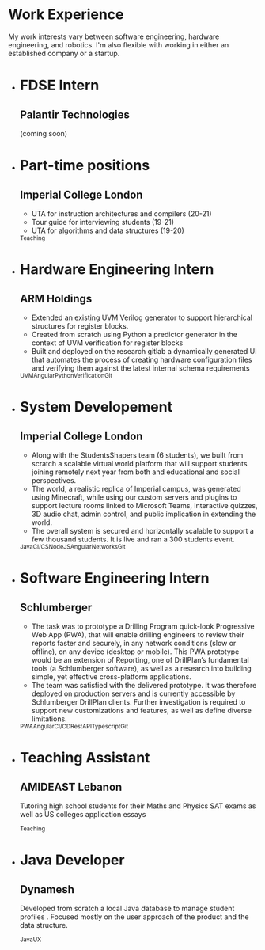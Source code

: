 # Work Experience

My work interests vary between software engineering, hardware engineering, and robotics. I'm also flexible with working in either an established company or a startup.

<html>
<link rel="stylesheet" type="text/css" href="/pages/work.css" media="screen" /><ul class="timeline"><li class="event" data-date="May 2021 - Present"><h1>FDSE Intern</h1><h2>Palantir Technologies</h2><p>(coming soon)</p><div class="text-right"></div></li><li class="event" data-date="Oct 2019 - Present"><h1>Part-time positions</h1><h2>Imperial College London</h2><ul><li>UTA for instruction architectures and compilers (20-21)</li><li>    Tour guide for interviewing students (19-21)</li><li>    UTA for algorithms and data structures (19-20)</li></ul><div class="text-right"><small class="tag">Teaching</small></div></li><li class="event" data-date="Aug 2020 - Oct 2020"><h1>Hardware Engineering Intern</h1><h2>ARM Holdings</h2><ul><li>Extended an existing UVM Verilog generator to support hierarchical structures for register blocks.</li><li>      Created from scratch using Python a predictor generator in the context of UVM verification for register blocks</li><li>      Built and deployed on the research gitlab a dynamically generated UI that automates the process of creating hardware configuration files and verifying them against the latest internal schema requirements</li></ul><div class="text-right"><small class="tag">UVM</small><small class="tag">Angular</small><small class="tag">Python</small><small class="tag">Verification</small><small class="tag">Git</small></div></li><li class="event" data-date="Jun 2020 - Aug 2020"><h1>System Developement</h1><h2>Imperial College London</h2><ul><li>Along with the StudentsShapers team (6 students), we built from scratch a scalable virtual world platform that will support students joining remotely next year from both and educational and social perspectives.</li><li>      The world, a realistic replica of Imperial campus, was generated using Minecraft, while using our custom servers and plugins to support lecture rooms linked to Microsoft Teams, interactive quizzes, 3D audio chat, admin control, and public implication in extending the world.</li><li>      The overall system is secured and horizontally scalable to support a few thousand students. It is live and ran a 300 students event.</li></ul><div class="text-right"><small class="tag">Java</small><small class="tag">CI/CS</small><small class="tag">NodeJS</small><small class="tag">Angular</small><small class="tag">Networks</small><small class="tag">Git</small></div></li><li class="event" data-date="Jun 2019 - Sep 2019"><h1>Software Engineering Intern</h1><h2>Schlumberger</h2><ul><li>The task was to prototype a Drilling Program quick-look Progressive Web App (PWA), that will enable drilling engineers to review their reports faster and securely, in any network conditions (slow or offline), on any device (desktop or mobile). This PWA prototype would be an extension of Reporting, one of DrillPlan’s fundamental tools (a Schlumberger software), as well as a research into building simple, yet effective cross-platform applications.</li><li>      The team was satisfied with the delivered prototype. It was therefore deployed on production servers and is currently accessible by Schlumberger DrillPlan clients. Further investigation is required to support new customizations and features, as well as define diverse limitations.</li></ul><div class="text-right"><small class="tag">PWA</small><small class="tag">Angular</small><small class="tag">CI/CD</small><small class="tag">RestAPI</small><small class="tag">Typescript</small><small class="tag">Git</small></div></li><li class="event" data-date="Jul 2018 - Aug 2018"><h1>Teaching Assistant</h1><h2>AMIDEAST Lebanon</h2><p>Tutoring high school students for their Maths and Physics SAT exams as well as US colleges application essays</p><div class="text-right"><small class="tag">Teaching</small></div></li><li class="event" data-date="Nov 2016 - Nov 2016"><h1>Java Developer</h1><h2>Dynamesh</h2><p>Developed from scratch a local Java database to manage student profiles . Focused mostly on the user approach of the product and the data structure.</p><div class="text-right"><small class="tag">Java</small><small class="tag">UX</small></div></li></ul></html>